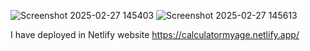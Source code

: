 ![Screenshot 2025-02-27 145403](https://github.com/user-attachments/assets/0154a39c-08db-4c6e-ad8c-17a8c2ff9ba6)
![Screenshot 2025-02-27 145613](https://github.com/user-attachments/assets/35c8dc13-7a21-4b76-bcf5-e5173ff406de)

I have deployed in Netlify website https://calculatormyage.netlify.app/
